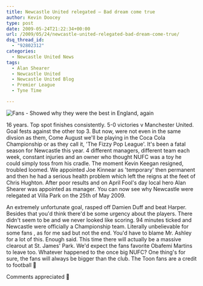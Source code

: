 ```yaml
---
title: Newcastle United relegated – Bad dream come true
author: Kevin Doocey
type: post
date: 2009-05-24T21:22:34+00:00
url: /2009/05/24/newcastle-united-relegated-bad-dream-come-true/
dsq_thread_id:
  - "92802312"
categories:
  - Newcastle United News
tags:
  - Alan Shearer
  - Newcastle United
  - Newcastle United Blog
  - Premier League
  - Tyne Time

---
```

![Fans - Showed why they were the best in England, again](http://2.bp.blogspot.com/_TfpitcoG90I/SMBUhpdFKpI/AAAAAAAAA8I/6wnm7sQ-yU8/s320/2931647111-soccer-barclays-premier-league-aston-villa-v-newcastle-united-villa.jpg)

16 years. Top spot finishes consistently. 5-0 victories v Manchester United. Goal fests against the other top 3. But now, were not even in the same divsion as them, Come August we'll be playing in the Coca Cola Championship or as they call it, 'The Fizzy Pop League'. It's been a fatal season for Newcastle this year. 4 different  managers, different team each week, constant injuries and an owner who thought NUFC was a toy he could simply toss from his cradle. The moment Kevin Keegan resigned, troubled loomed. We appointed Joe Kinnear as 'temporary' then permanent and then he had a serious health problem which left the reigns at the feet of Chris Hughton. After poor results and on April Fool's day local hero Alan Shearer was appointed as manager. You can now see why Newcastle were relegated at Villa Park on the 25th of May 2009.

An extremely unfortunate goal, rasped off Damien Duff and beat Harper. Besides that you'd think there'd be some urgency about the players. There didn't seem to be and we never looked like scoring. 94 minutes ticked and Newcastle were officially a Championship team. Literally unbelievable for some fans , as for me sad but not the end. You'd have to blame Mr. Ashley for a lot of this. Enough said. This time there will actually be a massive clearout at St. James' Park. We'd expect the fans favorite Obafemi Martins to leave too. Whatever happened to the once big NUFC? One thing's for sure, the fans will always be bigger than the club. The Toon fans are a credit to football 🙂

Comments appreciated 🙂
